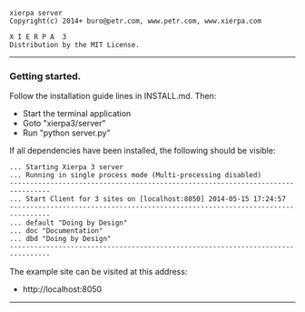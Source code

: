 
    xierpa server
    Copyright(c) 2014+ buro@petr.com, www.petr.com, www.xierpa.com
   
    X I E R P A  3
    Distribution by the MIT License.

-----------------------------------------------------------------------------

### Getting started.

Follow the installation guide lines in INSTALL.md. Then:

 * Start the terminal application
 * Goto "xierpa3/server"
 * Run "python server.py"

If all dependencies have been installed, the following should be visible:
 
    ... Starting Xierpa 3 server
    ... Running in single process mode (Multi-processing disabled)
    --------------------------------------------------------------------------------
    ... Start Client for 3 sites on [localhost:8050] 2014-05-15 17:24:57
    --------------------------------------------------------------------------------
    ... default "Doing by Design"
    ... doc "Documentation"
    ... dbd "Doing by Design"
    --------------------------------------------------------------------------------

The example site can be visited at this address:
 * http://localhost:8050

-----------------------------------------------------------------------------
